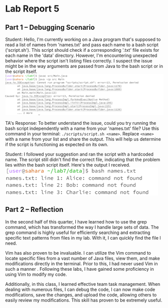 # Lab Report 5


## Part 1 – Debugging Scenario

Student:
Hello,
I'm currently working on a Java program that's supposed to read a list of names from 'names.txt' and pass each name to a bash script ('script.sh'). This script should check if a corresponding '.txt' file exists for each name in the 'data' directory. However, I'm encountering unexpected behavior where the script isn't listing files correctly. I suspect the issue might be in the way arguments are passed from Java to the bash script or in the script itself.
![Image](lab5-1.png)

TA's Response:
To better understand the issue, could you try running the bash script independently with a name from your 'names.txt' file? Use this command in your terminal: `./scripts/script.sh <name>`. Replace `<name>` with a name from your list and share the output. This will help us determine if the script is functioning as expected on its own.

Student:
I followed your suggestion and ran the script with a hardcoded name. The script still didn't find the correct file, indicating that the problem lies within the bash script itself. Here's the output I received.
![Image](lab5-2.png)


## Part 2 – Reflection

In the second half of this quarter, I have learned how to use the grep command, which has transformed the way I handle large sets of data. The grep command is highly useful for efficiently searching and extracting specific text patterns from files in my lab. With it, I can quickly find the file I need.

Vim has also proven to be invaluable. I can utilize the Vim command to locate specific files from a vast number of Java files, view them, and make modifications directly in the terminal. Prior to this, I had never used Vim in such a manner . Following these labs, I have gained some proficiency in using Vim to modify my code.

Additionally, in this class, I learned effective team task management. When dealing with numerous files, I can debug the code, I can now make code modifications, save the changes, and upload the code, allowing others to easily review my modifications. This skill has proven to be extremely useful.
